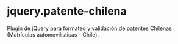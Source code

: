 # jquery.patente-chilena
Plugin de jQuery para formateo y validación de patentes Chilenas (Matrículas automovilísticas - Chile).
